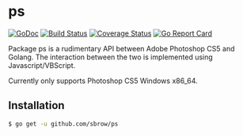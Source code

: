 # ps
[![GoDoc](https://godoc.org/github.com/sbrow/ps?status.svg)](https://godoc.org/github.com/sbrow/ps) [![Build Status](https://travis-ci.org/sbrow/ps.svg?branch=master)](https://travis-ci.org/sbrow/ps) [![Coverage Status](https://coveralls.io/repos/github/sbrow/ps/badge.svg?branch=master)](https://coveralls.io/github/sbrow/ps?branch=master) [![Go Report Card](https://goreportcard.com/badge/github.com/sbrow/ps)](https://goreportcard.com/report/github.com/sbrow/ps)

Package ps is a rudimentary API between Adobe Photoshop CS5 and Golang. The
interaction between the two is implemented using Javascript/VBScript.

Currently only supports Photoshop CS5 Windows x86_64.

## Installation
```bash
$ go get -u github.com/sbrow/ps
```
